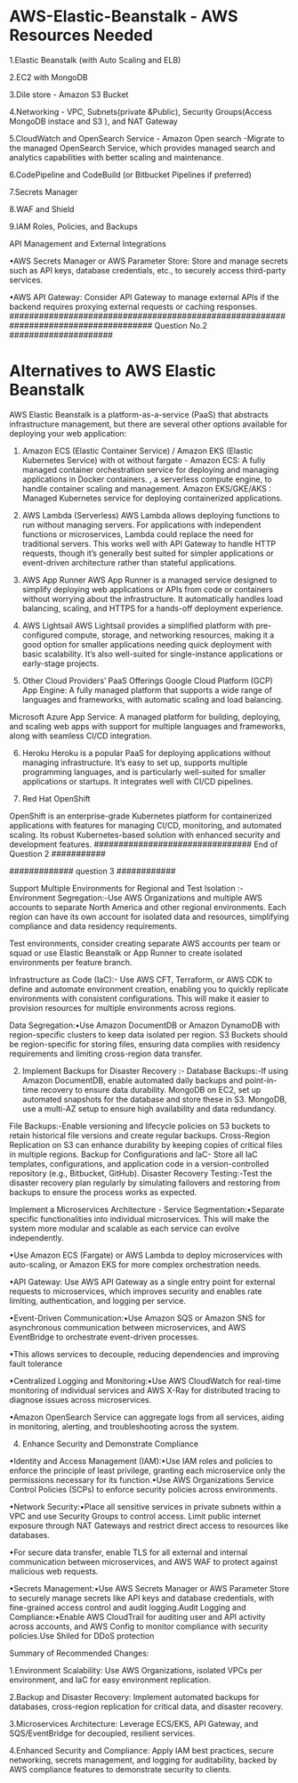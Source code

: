 # AWS-Elastic-Beanstalk -  AWS Resources Needed
1.Elastic Beanstalk (with Auto Scaling and ELB) 

2.EC2 with MongoDB
   
3.Dile store - Amazon S3 Bucket 

4.Networking - VPC, Subnets(private &Public), Security Groups(Access MongoDB instace and S3 ), and NAT Gateway

5.CloudWatch and OpenSearch Service - Amazon Open search -Migrate to the managed OpenSearch Service, which provides managed search and analytics capabilities with better scaling and maintenance.

6.CodePipeline and CodeBuild (or Bitbucket Pipelines if preferred)

7.Secrets Manager

8.WAF and Shield

9.IAM Roles, Policies, and Backups

API Management and External Integrations

•AWS Secrets Manager or AWS Parameter Store: Store and manage secrets such as API keys, database credentials, etc., to securely access third-party services.

•AWS API Gateway: Consider API Gateway to manage external APIs if the backend requires proxying external requests or caching responses.
##################################################################################### Question No.2 #####################

# Alternatives to AWS Elastic Beanstalk
AWS Elastic Beanstalk is a platform-as-a-service (PaaS) that abstracts infrastructure management, but there are several other options available for deploying your web application:

1. Amazon ECS (Elastic Container Service) / Amazon EKS (Elastic Kubernetes Service) with ot without fargate - 
  Amazon ECS: A fully managed container orchestration service for deploying and managing applications in Docker containers. , a serverless compute engine, to handle container scaling and management.
Amazon EKS/GKE/AKS : Managed Kubernetes service for deploying containerized applications. 

2. AWS Lambda (Serverless)
 AWS Lambda allows deploying functions to run without managing servers. For applications with independent functions or microservices, Lambda could replace the need for traditional servers. This works well with API Gateway to handle HTTP requests, though it’s generally best suited for simpler applications or event-driven architecture rather than stateful applications.
3. AWS App Runner
 AWS App Runner is a managed service designed to simplify deploying web applications or APIs from code or containers without worrying about the infrastructure. It automatically handles load balancing, scaling, and HTTPS for a hands-off deployment experience.

4. AWS Lightsail
 AWS Lightsail provides a simplified platform with pre-configured compute, storage, and networking resources, making it a good option for smaller applications needing quick deployment with basic scalability. It’s also well-suited for single-instance applications or early-stage projects.

5. Other Cloud Providers’ PaaS Offerings
Google Cloud Platform (GCP) App Engine: A fully managed platform that supports a wide range of languages and frameworks, with automatic scaling and load balancing.

Microsoft Azure App Service: A managed platform for building, deploying, and scaling web apps with support for multiple languages and frameworks, along with seamless CI/CD integration.

6. Heroku
 Heroku is a popular PaaS for deploying applications without managing infrastructure. It’s easy to set up, supports multiple programming languages, and is particularly well-suited for smaller applications or startups. It integrates well with CI/CD pipelines.

8. Red Hat OpenShift
   
OpenShift is an enterprise-grade Kubernetes platform for containerized applications with features for managing CI/CD, monitoring, and automated scaling. Its  robust Kubernetes-based solution with enhanced security and development features.
################################ End of Question 2 ###########

#############  question 3 ############

Support Multiple Environments for Regional and Test Isolation :- Environment Segregation:-Use AWS Organizations and multiple AWS accounts to separate North America and other regional environments. Each region can have its own account for isolated data and resources, simplifying compliance and data residency requirements.

Test environments, consider creating separate AWS accounts per team or squad or use Elastic Beanstalk or App Runner to create isolated environments per feature branch.

Infrastructure as Code (IaC):- Use AWS CFT, Terraform, or AWS CDK to define and automate environment creation, enabling you to quickly replicate environments with consistent configurations. This will make it easier to provision resources for multiple environments across regions.

Data Segregation:•Use Amazon DocumentDB or Amazon DynamoDB with region-specific clusters to keep data isolated per region.
S3 Buckets should be region-specific for storing files, ensuring data complies with residency requirements and limiting cross-region data transfer.

2. Implement Backups for Disaster Recovery :- 
Database Backups:-If using Amazon DocumentDB, enable automated daily backups and point-in-time recovery to ensure data durability.
 MongoDB on EC2, set up automated snapshots for the database and store these in S3. MongoDB, use a multi-AZ setup to ensure high availability and data redundancy.

File Backups:-Enable versioning and lifecycle policies on S3 buckets to retain historical file versions and create regular backups.
Cross-Region Replication on S3 can enhance durability by keeping copies of critical files in multiple regions.
Backup for Configurations and IaC- Store all IaC templates, configurations, and application code in a version-controlled repository (e.g., Bitbucket, GitHub).
Disaster Recovery Testing:-Test the disaster recovery plan regularly by simulating failovers and restoring from backups to ensure the process works as expected.

 Implement a Microservices Architecture - Service Segmentation:•Separate specific functionalities into individual microservices. This will make the system more modular and scalable as each service can evolve independently.

•Use Amazon ECS (Fargate) or AWS Lambda to deploy microservices with auto-scaling, or Amazon EKS for more complex orchestration needs.

•API Gateway: Use AWS API Gateway as a single entry point for external requests to microservices, which improves security and enables rate limiting, authentication, and logging per service.

•Event-Driven Communication:•Use Amazon SQS or Amazon SNS for asynchronous communication between microservices, and AWS EventBridge to orchestrate event-driven processes.

•This allows services to decouple, reducing dependencies and improving fault tolerance

•Centralized Logging and Monitoring:•Use AWS CloudWatch for real-time monitoring of individual services and AWS X-Ray for distributed tracing to diagnose issues across microservices.

•Amazon OpenSearch Service can aggregate logs from all services, aiding in monitoring, alerting, and troubleshooting across the system.

4. Enhance Security and Demonstrate Compliance
   
•Identity and Access Management (IAM):•Use IAM roles and policies to enforce the principle of least privilege, granting each microservice only the permissions necessary for its function.•Use AWS Organizations Service Control Policies (SCPs) to enforce security policies across environments.

•Network Security:•Place all sensitive services in private subnets within a VPC and use Security Groups to control access. Limit public internet exposure through NAT Gateways and restrict direct access to resources like databases.

•For secure data transfer, enable TLS for all external and internal communication between microservices, and AWS WAF to protect against malicious web requests.

•Secrets Management:•Use AWS Secrets Manager or AWS Parameter Store to securely manage secrets like API keys and database credentials, with fine-grained access control and audit logging.Audit Logging and Compliance:•Enable AWS CloudTrail for auditing user and API activity across accounts, and AWS Config to monitor compliance with security policies.Use Shiled for DDoS protection 


Summary of Recommended Changes:

1.Environment Scalability: Use AWS Organizations, isolated VPCs per environment, and IaC for easy environment replication.

2.Backup and Disaster Recovery: Implement automated backups for databases, cross-region replication for critical data, and disaster recovery.

3.Microservices Architecture: Leverage ECS/EKS, API Gateway, and SQS/EventBridge for decoupled, resilient services.

4.Enhanced Security and Compliance: Apply IAM best practices, secure networking, secrets management, and logging for auditability, backed by AWS compliance features to demonstrate security to clients.


